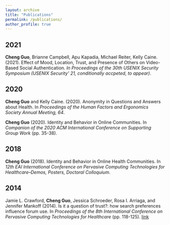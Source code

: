 ```yaml
---
layout: archive
title: "Publications"
permalink: /publications/
author_profile: true
---
```

## 2021
**Cheng Guo**, Brianne Campbell, Apu Kapadia, Michael Reiter, Kelly Caine. (2021). Effect of Mood, Location, Trust, and Presence of Others on Video-Based Social Authentication. *In Proceedings of the 30th USENIX Security Symposium (USENIX Security' 21, conditionally accpeted, to appear)*.
## 2020
**Cheng Guo** and Kelly Caine. (2020). Anonymity in Questions and Answers about Health. In *Proceedings of the Human Factors and Ergonomics Society Annual Meeting, 64*.

**Cheng Guo** (2020). Identity and Behavior in Online Communities. In *Companion of the 2020 ACM International Conference on Supporting Group Work* (pp. 35-38).
## 2018
**Cheng Guo** (2018). Identity and Behavior in Online Health Communities. In *12th EAI International Conference on Pervasive Computing Technologies for Healthcare–Demos, Posters, Doctoral Colloquium*.
## 2014
Jamie L. Crawford, **Cheng Guo**, Jessica Schroeder, Rosa I. Arriaga, and Jennifer Mankoff (2014). Is it a question of trust?: how search preferences influence forum use. In *Proceedings of the 8th International Conference on Pervasive Computing Technologies for Healthcare* (pp. 118-125). <a class= 'btn--info' href='https://dl.acm.org/citation.cfm?id=2686910'>link</a>

